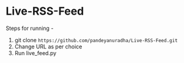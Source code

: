 # Live-RSS-Feed

Steps for running - 

1. git clone ```https://github.com/pandeyanuradha/Live-RSS-Feed.git```
2. Change URL as per choice
3. Run live_feed.py
